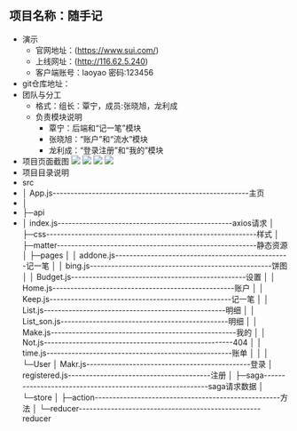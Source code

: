 
## 项目名称：随手记
* 演示
	* 官网地址：(https://www.sui.com/)
	* 上线网址：(http://116.62.5.240)
	* 客户端账号：laoyao 密码:123456
* git仓库地址：[](https://github.com/gzh51907/note-taking)
* 团队与分工
    * 格式：组长：覃宁，成员:张晓旭，龙利成
    * 负责模块说明
		* 覃宁：后端和“记一笔”模块
		* 张晓旭：“账户”和“流水”模块
		* 龙利成：“登录注册”和“我的”模块
* 项目页面截图
![](./jietu/登录注册.jpg)
![](./jietu/账户.jpg)
![](./jietu/流水.jpg)
![](./jietu/记一笔.jpg)
* 项目目录说明
* src
 *   │  App.js-------------------------------------------------------主页
 *   │
 *   ├─api
 *   │      index.js-------------------------------------------------axios请求
    │
    ├─css-----------------------------------------------------------样式
    │
    ├─matter--------------------------------------------------------静态资源
    │
    ├─pages
    │  │  addone.js-------------------------------------------------记一笔
    │  │  bing.js---------------------------------------------------饼图
    │  │  Budget.js-------------------------------------------------设置
    │  │  Home.js---------------------------------------------------账户
    │  │  Keep.js---------------------------------------------------记一笔
    │  │  List.js---------------------------------------------------明细
    │  │  List_son.js-----------------------------------------------明细
    │  │  Make.js----------------------------------------------------我的
    │  │  Not.js-----------------------------------------------------404
    │  │  time.js----------------------------------------------------账单
    │  │
    │  └─User
    │          Makr.js----------------------------------------------登录
    │          registered.js----------------------------------------注册
    │
    ├─saga----------------------------------------------------------saga请求数据
    │
    └─store
        │
        ├─action----------------------------------------------------方法
        │
        └─reducer---------------------------------------------------reducer